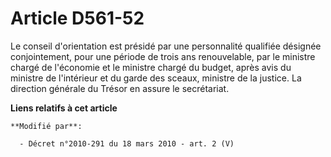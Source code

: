 # Article D561-52

Le conseil d'orientation est présidé par une personnalité qualifiée désignée conjointement, pour une période de trois ans
renouvelable, par le ministre chargé de l'économie et le ministre chargé du budget, après avis du ministre de l'intérieur et
du garde des sceaux, ministre de la justice. La        direction générale du Trésor en assure le secrétariat.

**Liens relatifs à cet article**

	**Modifié par**:

	  - Décret n°2010-291 du 18 mars 2010 - art. 2 (V)
